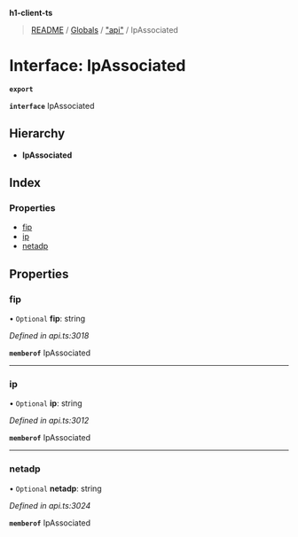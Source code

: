 **h1-client-ts**

> [README](../README.md) / [Globals](../globals.md) / ["api"](../modules/_api_.md) / IpAssociated

# Interface: IpAssociated

**`export`** 

**`interface`** IpAssociated

## Hierarchy

* **IpAssociated**

## Index

### Properties

* [fip](_api_.ipassociated.md#fip)
* [ip](_api_.ipassociated.md#ip)
* [netadp](_api_.ipassociated.md#netadp)

## Properties

### fip

• `Optional` **fip**: string

*Defined in api.ts:3018*

**`memberof`** IpAssociated

___

### ip

• `Optional` **ip**: string

*Defined in api.ts:3012*

**`memberof`** IpAssociated

___

### netadp

• `Optional` **netadp**: string

*Defined in api.ts:3024*

**`memberof`** IpAssociated
